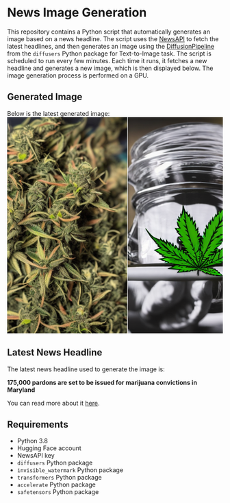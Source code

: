 # News Image Generation
This repository contains a Python script that automatically generates an image based on a news headline. The script uses the [NewsAPI](https://newsapi.org/) to fetch the latest headlines, and then generates an image using the [DiffusionPipeline](https://github.com/huggingface/diffusers) from the `diffusers` Python package for Text-to-Image task.
The script is scheduled to run every few minutes. Each time it runs, it fetches a new headline and generates a new image, which is then displayed below. The image generation process is performed on a GPU.

## Generated Image
Below is the latest generated image:
![Generated Image](image.png)

## Latest News Headline
The latest news headline used to generate the image is:

**175,000 pardons are set to be issued for marijuana convictions in Maryland**

You can read more about it [here](https://news.google.com/rss/articles/CBMiW2h0dHBzOi8vYXBuZXdzLmNvbS9hcnRpY2xlL21hcmlqdWFuYS1wYXJkb25zLWdvdi13ZXMtbW9vcmUtMDAzYTExZDI0MzVlYWJhYTA2MGQyZDI2ZGE2M2NlNDLSAQA?oc=5).

## Requirements
- Python 3.8
- Hugging Face account
- NewsAPI key
- `diffusers` Python package
- `invisible_watermark` Python package
- `transformers` Python package
- `accelerate` Python package
- `safetensors` Python package
